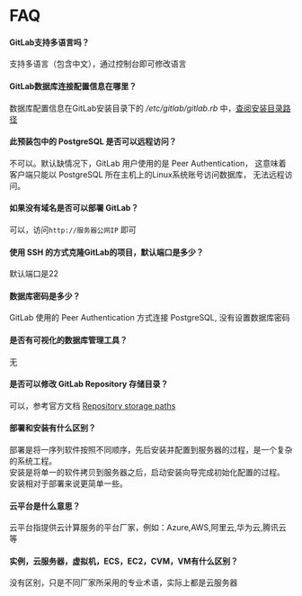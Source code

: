 # FAQ

#### GitLab支持多语言吗？

支持多语言（包含中文），通过控制台即可修改语言

#### GitLab数据库连接配置信息在哪里？

数据库配置信息在GitLab安装目录下的 */etc/gitlab/gitlab.rb* 中，[查阅安装目录路径](/zh/stack-components.md#gitlab)

#### 此预装包中的 PostgreSQL 是否可以远程访问？

不可以。默认缺情况下，GitLab 用户使用的是 Peer Authentication， 这意味着客户端只能以 PostgreSQL 所在主机上的Linux系统账号访问数据库， 无法远程访问。

#### 如果没有域名是否可以部署 GitLab？

可以，访问`http://服务器公网IP` 即可

#### 使用 SSH 的方式克隆GitLab的项目，默认端口是多少？

默认端口是22

#### 数据库密码是多少？

GitLab 使用的 Peer Authentication 方式连接 PostgreSQL, 没有设置数据库密码

#### 是否有可视化的数据库管理工具？

无

#### 是否可以修改 GitLab Repository 存储目录？

可以，参考官方文档 [Repository storage paths](https://docs.gitlab.com/ee/administration/repository_storage_paths.html)

#### 部署和安装有什么区别？

部署是将一序列软件按照不同顺序，先后安装并配置到服务器的过程，是一个复杂的系统工程。  
安装是将单一的软件拷贝到服务器之后，启动安装向导完成初始化配置的过程。  
安装相对于部署来说更简单一些。 

#### 云平台是什么意思？

云平台指提供云计算服务的平台厂家，例如：Azure,AWS,阿里云,华为云,腾讯云等

#### 实例，云服务器，虚拟机，ECS，EC2，CVM，VM有什么区别？

没有区别，只是不同厂家所采用的专业术语，实际上都是云服务器